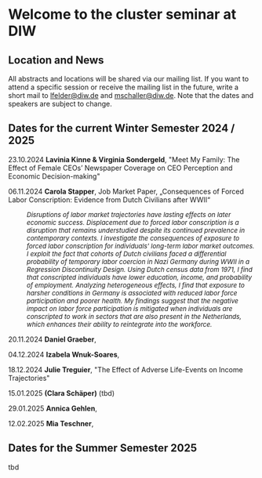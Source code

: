# Welcome to the cluster seminar at DIW

## Location and News
All abstracts and locations will be shared via our mailing list. If you want to attend a specific session or receive the mailing list in the future, write a short mail to lfelder@diw.de and mschaller@diw.de. Note that the dates and speakers are subject to change. 

## Dates for the current Winter Semester 2024 / 2025
23.10.2024 **Lavinia Kinne & Virginia Sondergeld**, "Meet My Family: The Effect of Female CEOs’ Newspaper Coverage on CEO Perception and Economic Decision-making"

06.11.2024 **Carola Stapper**, Job Market Paper, „Consequences of Forced Labor Conscription: Evidence from Dutch Civilians after WWII“
<p style="font-size:small; margin-left:10mm;">
    <i>Disruptions of labor market trajectories have lasting effects on later economic success. Displacement due to forced labor conscription is a disruption that remains understudied despite its continued prevalence in contemporary contexts. I investigate the consequences of exposure to forced labor conscription for individuals' long-term labor market outcomes. I exploit the fact that cohorts of Dutch civilians faced a differential probability of temporary labor coercion in Nazi Germany during WWII in a Regression Discontinuity Design. Using Dutch census data from 1971, I find that conscripted individuals have lower education, income, and probability of employment. Analyzing heterogeneous effects, I find that exposure to harsher conditions in Germany is associated with reduced labor force participation and poorer health. My findings suggest that the negative impact on labor force participation is mitigated when individuals are conscripted to work in sectors that are also present in the Netherlands, which enhances their ability to reintegrate into the workforce.</i>
</p>

20.11.2024 **Daniel Graeber**,

04.12.2024 **Izabela Wnuk-Soares**,

18.12.2024 **Julie Treguier**, "The Effect of Adverse Life-Events on Income Trajectories"

15.01.2025 **(Clara Schäper)** (tbd)

29.01.2025 **Annica Gehlen**,

12.02.2025 **Mia Teschner**,

## Dates for the Summer Semester 2025
tbd
